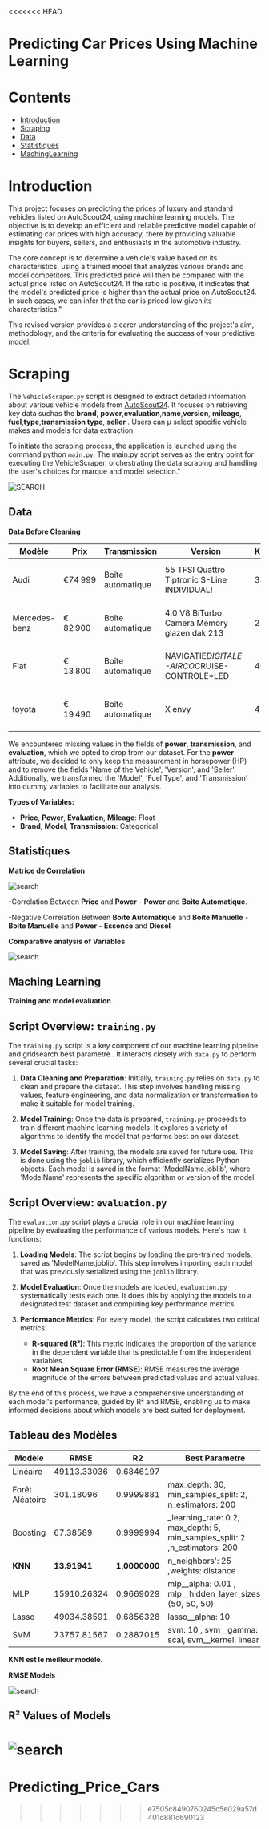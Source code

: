 <<<<<<< HEAD
# Predicting Car Prices Using Machine Learning

# Contents

* [Introduction](#Introduction)
* [Scraping](#Scraping)
* [Data](#Data)
* [Statistiques](#Statistiques)
* [MachingLearning](#MachingLearning)


# Introduction

This project focuses on predicting the prices of luxury and standard vehicles listed on AutoScout24, using machine learning models. The objective is to develop an efficient and reliable predictive model capable of estimating car prices with high accuracy, there by providing valuable insights for buyers, sellers, and enthusiasts in the automotive industry.

The core concept is to determine a vehicle's value based on its characteristics, using a trained model that analyzes various brands and model competitors. This predicted price will then be compared with the actual price listed on AutoScout24. If the ratio is positive, it indicates that the model's predicted price is higher than the actual price on AutoScout24. In such cases, we can infer that the car is priced low given its characteristics."

This revised version provides a clearer understanding of the project's aim, methodology, and the criteria for evaluating the success of your predictive model.

 


# Scraping

The `VehicleScraper.py` script is designed to extract detailed information about various vehicle models from [AutoScout24](https://www.autoscout24.be/fr/). It focuses on
 retrieving key data suchas the **brand**, **power**,**evaluation**,**name**,**version**, **mileage**, **fuel**,**type**,**transmission type**, **seller** . Users can µ
 select specific vehicle makes and models for data extraction.

To initiate the scraping process, the application is launched using the command python `main.py`. The main.py script serves as the entry point for 
executing the VehicleScraper, orchestrating the data scraping and handling the user's choices for marque and model selection."

![SEARCH](R/ech.PNG)




## Data 

**Data Before Cleaning**



| Modèle | Prix | Transmission | Version | Kilométrage | Carburant | Puissance | Évaluations | Vendeur | Nom de la Voiture | Date |
|--------|------|--------------|---------|-------------|-----------|-----------|-------------|---------|-------------------|------|
| Audi   | €74 999 | Boîte automatique | 55 TFSI Quattro Tiptronic S-Line INDIVIDUAL! | 34 000 km | Essence | 250 kW (340 CH) |  122  | Kristof D'herde • BE-9300 Aalst|Audi Q855 TFSI Quattro Tiptronic S-Line INDIVI  | 01/2021 |
| Mercedes-benz | € 82 900|Boîte automatique|4.0 V8 BiTurbo Camera Memory glazen dak 213|21 300 km |Essence  340 kW (462 CH)|235|Wouter Klok • BE-3900 Overpelt|Mercedes-Benz AMG GT4.0 V8 BiTurbo| 	Ferrari 812GTS 6.5 V12 F1|10/2016|
|Fiat| € 13 800 |Boîte automatique|NAVIGATIE*DIGITALE-AIRCO*CRUISE-CONTROLE*LED|46 546 km  |Essence |70 kW (95 CH)|179 |Philip Uyttendaele • BE-9340 Lede|Fiat TipoNAVIGATIE*DIGITALE-AIRCO*CRUISE-CONTR...|10/2016|
|toyota|€ 19 490|Boîte automatique|X envy|4 642 km|Essence |53 kW (72 CH)|2|Huseyin Mazibas • BE-1070 Anderlecht|Toyota Aygo XX envy|12/201_|


We encountered missing values in the fields of **power**, **transmission**, and **evaluation**, which we opted to drop from our dataset. For the **power** attribute, we decided to only keep the measurement in horsepower (HP) and to remove the fields 'Name of the Vehicle', 'Version', and 'Seller'. Additionally, we transformed the 'Model', 'Fuel Type', and 'Transmission' into dummy variables to facilitate our analysis.

 **Types of Variables:**

- **Price**, **Power**, **Evaluation**, **Mileage**: Float
- **Brand**, **Model**, **Transmission**: Categorical


## Statistiques 

**Matrice de Correlation**

![search](R/corr.PNG)

-Correlation Between **Price** and **Power** - **Power** and **Boite Automatique**.

-Negative Correlation Between **Boite Automatique** and **Boite Manuelle** - **Boite Manuelle** and **Power** - **Essence** and **Diesel** 


**Comparative analysis of Variables**


![search](R/vehiclecompare.png)




## Maching Learning 

**Training and model evaluation**

## Script Overview: `training.py`

The `training.py` script is a key component of our machine learning pipeline and gridsearch best parametre . It interacts closely with `data.py` to perform several crucial tasks:

1. **Data Cleaning and Preparation**: Initially, `training.py` relies on `data.py` to clean and prepare the dataset. This step involves handling missing values, feature engineering, and data normalization or transformation to make it suitable for model training.

2. **Model Training**: Once the data is prepared, `training.py` proceeds to train different machine learning models. It explores a variety of algorithms to identify the model that performs best on our dataset.

3. **Model Saving**: After training, the models are saved for future use. This is done using the `joblib` library, which efficiently serializes Python objects. Each model is saved in the format 'ModelName.joblib', where 'ModelName' represents the specific algorithm or version of the model.


## Script Overview: `evaluation.py`

The `evaluation.py` script plays a crucial role in our machine learning pipeline by evaluating the performance of various models. Here's how it functions:

1. **Loading Models**: The script begins by loading the pre-trained models, saved as 'ModelName.joblib'. This step involves importing each model that was previously serialized using the `joblib` library.

2. **Model Evaluation**: Once the models are loaded, `evaluation.py` systematically tests each one. It does this by applying the models to a designated test dataset and computing key performance metrics.

3. **Performance Metrics**: For every model, the script calculates two critical metrics: 
   - **R-squared (R²)**: This metric indicates the proportion of the variance in the dependent variable that is predictable from the independent variables.
   - **Root Mean Square Error (RMSE)**: RMSE measures the average magnitude of the errors between predicted values and actual values.

By the end of this process, we have a comprehensive understanding of each model's performance, guided by R² and RMSE, enabling us to make informed decisions about which models are best suited for deployment.



## Tableau des Modèles

| Modèle          | RMSE        | R2       |Best Parametre|
|-----------------|-------------|----------|--------------|
| Linéaire        | 49113.33036 | 0.6846197|               |
| Forêt Aléatoire | 301.18096   | 0.9999881|max_depth: 30, min_samples_split: 2, n_estimators: 200|
| Boosting        | 67.38589    | 0.9999994|_learning_rate: 0.2, max_depth: 5, min_samples_split: 2 ,n_estimators: 200|
| **KNN**         | **13.91941**| **1.0000000**|n_neighbors': 25 ,weights: distance|
| MLP             | 15910.26324 | 0.9669029|mlp__alpha: 0.01 , mlp__hidden_layer_sizes: (50, 50, 50)|
| Lasso           | 49034.38591 | 0.6856328| lasso__alpha: 10              |
| SVM             | 73757.81567 | 0.2887015|svm: 10 , svm__gamma: scal,  svm__kernel: linear|

**KNN est le meilleur modèle.**



**RMSE Models**


![search](R/modeles.png)


## R² Values of Models

![search](R/R2.png)
=======
# Predicting_Price_Cars
>>>>>>> e7505c8490760245c5e029a57d401d881d690123
